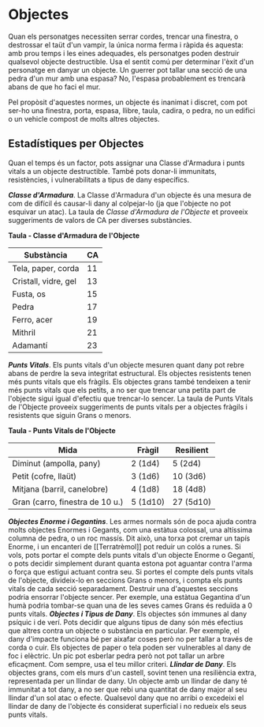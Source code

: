 # Objectes

Quan els personatges necessiten serrar cordes, trencar una finestra, o destrossar el taüt d'un vampir, la única norma ferma i ràpida és aquesta: amb prou temps i les eines adequades, els personatges poden destruir qualsevol objecte destructible. Usa el sentit comú per determinar l'èxit d'un personatge en danyar un objecte. Un guerrer pot tallar una secció de una pedra d'un mur amb una espasa? No, l'espasa probablement es trencarà abans de que ho faci el mur.

Pel propòsit d'aquestes normes, un objecte és inanimat i discret, com pot ser-ho una finestra, porta, espasa, llibre, taula, cadira, o pedra, no un edifici o un vehicle compost de molts altres objectes.

## Estadístiques per Objectes
Quan el temps és un factor, pots assignar una Classe d'Armadura i punts vitals a un objecte destructible. També pots donar-li immunitats, resistències, i vulnerabilitats a tipus de dany específics.

***Classe d'Armadura***. La Classe d'Armadura d'un objecte és una mesura de com de difícil és causar-li dany al colpejar-lo (ja que l'objecte no pot esquivar un atac). La taula de *Classe d'Armadura de l'Objecte* et proveeix suggeriments de valors de CA per diverses substàncies.

**Taula - Classe d'Armadura de l'Objecte**

| Substància           | CA |
|---------------------|----|
| Tela, paper, corda  | 11 |
| Cristall, vidre, gel | 13 |
| Fusta, os          | 15 |
| Pedra               | 17 |
| Ferro, acer         | 19 |
| Mithril             | 21 |
| Adamantí          | 23 |

***Punts Vitals***. Els punts vitals d'un objecte mesuren quant dany pot rebre abans de perdre la seva integritat estructural. Els objectes resistents tenen més punts vitals que els fràgils. Els objectes grans també tendeixen a tenir més punts vitals que els petits, a no ser que trencar una petita part de l'objecte sigui igual d'efectiu que trencar-lo sencer. La taula de Punts Vitals de l'Objecte proveeix suggeriments de punts vitals per a objectes fràgils i resistents que siguin Grans o menors.

**Taula - Punts Vitals de l'Objecte**

| Mida                                | Fràgil  | Resilient |
|-------------------------------------|----------|-----------|
| Diminut (ampolla, pany)                 | 2 (1d4)  | 5 (2d4)   |
| Petit (cofre, llaüt)                 | 3 (1d6)  | 10 (3d6)  |
| Mitjana (barril, canelobre)         | 4 (1d8)  | 18 (4d8)  |
| Gran (carro, finestra de 10 u.) | 5 (1d10) | 27 (5d10) |

***Objectes Enorme i Gegantins***. Les armes normals són de poca ajuda contra molts objectes Enormes i Gegants, com una estàtua colossal, una altíssima columna de pedra, o un roc massís. Dit això, una torxa pot cremar un tapís Enorme, i un encanteri de [[Terratrèmol]] pot reduir un colós a runes. Si vols, pots portar el compte dels punts vitals d'un objecte Enorme o Gegantí, o pots decidir simplement durant quanta estona pot aguantar contra l'arma o força que estigui actuant contra seu. Si portes el compte dels punts vitals de l'objecte, divideix-lo en seccions Grans o menors, i compta els punts vitals de cada secció separadament. Destruir una d'aquestes seccions podria ensorrar l'objecte sencer. Per exemple, una estàtua Gegantina d'un humà podria tombar-se quan una de les seves cames Grans és reduïda a 0 punts vitals.
***Objectes i Tipus de Dany***. Els objectes són immunes al dany psíquic i de verí. Pots decidir que alguns tipus de dany són més efectius que altres contra un objecte o substància en particular. Per exemple, el dany d'impacte funciona bé per aixafar coses però no per tallar a través de corda o cuir. Els objectes de paper o tela poden ser vulnerables al dany de foc i elèctric. Un pic pot esberlar pedra però not pot tallar un arbre eficaçment. Com sempre, usa el teu millor criteri.
***Llindar de Dany***. Els objectes grans, com els murs d'un castell, sovint tenen una resiliència extra, representada per un llindar de dany. Un objecte amb un llindar de dany té immunitat a tot dany, a no ser que rebi una quantitat de dany major al seu llindar d'un sol atac o efecte. Qualsevol dany que no arribi o excedeixi el llindar de dany de l'objecte és considerat superficial i no redueix els seus punts vitals.